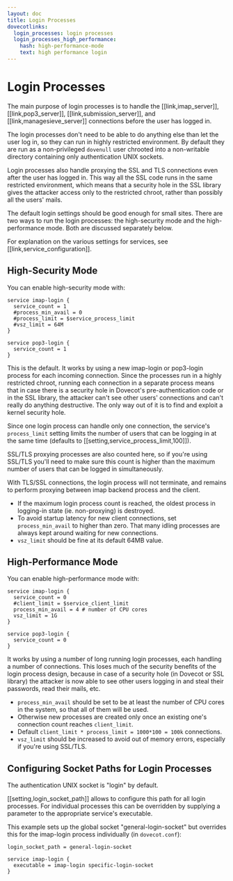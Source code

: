 ```yaml
---
layout: doc
title: Login Processes
dovecotlinks:
  login_processes: login processes
  login_processes_high_performance:
    hash: high-performance-mode
    text: high performance login
---
```


# Login Processes

The main purpose of login processes is to handle the [[link,imap_server]],
[[link,pop3_server]], [[link,submission_server]], and
[[link,managesieve_server]] connections before the user
has logged in.

The login processes don't need to be able to do anything else
than let the user log in, so they can run in highly restricted environment. By
default they are run as a non-privileged `dovenull` user chrooted into a
non-writable directory containing only authentication UNIX sockets.

Login processes also handle proxying the SSL and TLS connections even after the
user has logged in. This way all the SSL code runs in the same restricted
environment, which means that a security hole in the SSL library gives the
attacker access only to the restricted chroot, rather than possibly all the
users' mails.

The default login settings should be good enough for small sites. There are two
ways to run the login processes: the high-security mode and the
high-performance mode. Both are discussed separately below.

For explanation on the various settings for services, see
[[link,service_configuration]].

## High-Security Mode

You can enable high-security mode with:

```[dovecot.conf]
service imap-login {
  service_count = 1
  #process_min_avail = 0
  #process_limit = $service_process_limit
  #vsz_limit = 64M
}

service pop3-login {
  service_count = 1
}
```

This is the default. It works by using a new imap-login or pop3-login process
for each incoming connection. Since the processes run in a highly restricted
chroot, running each connection in a separate process means that in case there
is a security hole in Dovecot's pre-authentication code or in the SSL library,
the attacker can't see other users' connections and can't really do anything
destructive. The only way out of it is to find and exploit a kernel security
hole.

Since one login process can handle only one connection, the service's
`process_limit` setting limits the number of users that can be logging in at
the same time (defaults to [[setting,service_process_limit,100]]).

SSL/TLS proxying processes are also counted here, so if you're using
SSL/TLS you'll need to make sure this count is higher than the maximum
number of users that can be logged in simultaneously.

With TLS/SSL connections, the login process will not terminate, and remains
to perform proxying between imap backend process and the client.

* If the maximum login process count is reached, the oldest process in
  logging-in state (ie. non-proxying) is destroyed.
* To avoid startup latency for new client connections, set
  `process_min_avail` to higher than zero. That many idling processes are
  always kept around waiting for new connections.
* `vsz_limit` should be fine at its default 64MB value.

## High-Performance Mode

You can enable high-performance mode with:

```[dovecot.conf]
service imap-login {
  service_count = 0
  #client_limit = $service_client_limit
  process_min_avail = 4 # number of CPU cores
  vsz_limit = 1G
}

service pop3-login {
  service_count = 0
}
```

It works by using a number of long running login processes, each handling a
number of connections. This loses much of the security benefits of the login
process design, because in case of a security hole (in Dovecot or SSL library)
the attacker is now able to see other users logging in and steal their
passwords, read their mails, etc.

* `process_min_avail` should be set to be at least the number of CPU cores in
  the system, so that all of them will be used.
* Otherwise new processes are created only once an existing one's connection
  count reaches `client_limit`.
* Default `client_limit * process_limit = 1000*100 = 100k` connections.
* `vsz_limit` should be increased to avoid out of memory errors, especially
  if you're using SSL/TLS.

## Configuring Socket Paths for Login Processes

The authentication UNIX socket is "login" by default.

[[setting,login_socket_path]] allows to configure this path for all login
processes. For individual processes this can be overridden by supplying
a parameter to the appropriate service's executable.

This example sets up the global socket "general-login-socket" but
overrides this for the imap-login process individually (in `dovecot.conf`):

```[dovecot.conf]
login_socket_path = general-login-socket

service imap-login {
  executable = imap-login specific-login-socket
}
```
